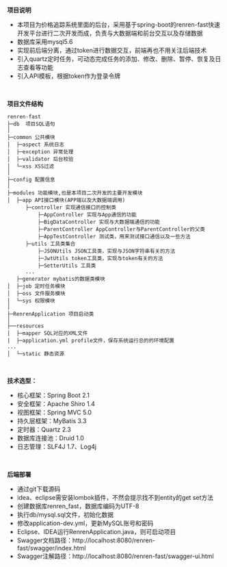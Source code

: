 **项目说明** 
- 本项目为价格追踪系统里面的后台，采用基于spring-boot的renren-fast快速开发平台进行二次开发而成，负责与大数据端和前台交互以及存储数据
- 数据库采用mysql5.6
- 实现前后端分离，通过token进行数据交互，前端再也不用关注后端技术
- 引入quartz定时任务，可动态完成任务的添加、修改、删除、暂停、恢复及日志查看等功能
- 引入API模板，根据token作为登录令牌

<br>
 
**项目文件结构** 
```
renren-fast
├─db  项目SQL语句
│
├─common 公共模块
│  ├─aspect 系统日志
│  ├─exception 异常处理
│  ├─validator 后台校验
│  └─xss XSS过滤
│ 
├─config 配置信息
│ 
├─modules 功能模块,也是本项目二次开发的主要开发模块
│  ├─app API接口模块(APP端以及大数据端调用)
      ├─controller 实现通信接口的控制类
          ├─AppController 实现与App通信的功能
          ├─BigDataController 实现与大数据端通信的功能
          ├─ParentController AppController与ParentController的父类
          ├─AppTestController 测试类，用来测试接口通信以及一些方法
      ├─utils 工具类集合
          ├─JSONUtils JSON工具类，实现与JSON字符串有关的方法
          ├─JwtUtils token工具类，实现与token有关的方法
          ├─SetterUtils 工具类
      ...    
   ├─generator mybatis的数据类模块 
│  ├─job 定时任务模块
│  ├─oss 文件服务模块
│  └─sys 权限模块
│ 
├─RenrenApplication 项目启动类
│  
├──resources 
│  ├─mapper SQL对应的XML文件
|  ├─application.yml profile文件，保存系统运行总的的环境配置
...
│  └─static 静态资源

```
<br> 




**技术选型：** 
- 核心框架：Spring Boot 2.1
- 安全框架：Apache Shiro 1.4
- 视图框架：Spring MVC 5.0
- 持久层框架：MyBatis 3.3
- 定时器：Quartz 2.3
- 数据库连接池：Druid 1.0
- 日志管理：SLF4J 1.7、Log4j
<br> 


 **后端部署**
- 通过git下载源码
- idea、eclipse需安装lombok插件，不然会提示找不到entity的get set方法
- 创建数据库renren_fast，数据库编码为UTF-8
- 执行db/mysql.sql文件，初始化数据
- 修改application-dev.yml，更新MySQL账号和密码
- Eclipse、IDEA运行RenrenApplication.java，则可启动项目
- Swagger文档路径：http://localhost:8080/renren-fast/swagger/index.html
- Swagger注解路径：http://localhost:8080/renren-fast/swagger-ui.html

<br> 



